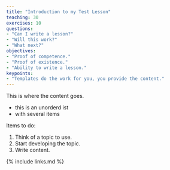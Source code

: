 ```yaml
---
title: "Introduction to my Test Lesson"
teaching: 30
exercises: 10
questions:
- "Can I write a lesson?"
- "Will this work?"
- "What next?"
objectives:
- "Proof of competence."
- "Proof of existence."
- "Ability to write a lesson."
keypoints:
- "Templates do the work for you, you provide the content."
---
```


This is where the content goes.

+ this is an unorderd ist
+ with several items

Items to do:

1. Think of a topic to use.
2. Start developing the topic.
3. Write content.



{% include links.md %}
